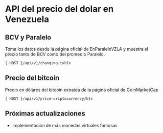 # API del precio del dolar en Venezuela

## BCV y Paralelo

Toma los datos desde la página oficial de EnParaleloVZLA y muestra el precio tanto de BCV como del promedio Paralelo.

```
{ HOST }/api/v1/changing-table
```

## Precio del bitcoin

Precio en dólares del bitcoin extraida de la página oficial de CoinMarketCap

```
{ HOST }/api/v1/price-criptocurrency/btc
```

## Próximas actualizaciones

- Implementación de más monedas virtuales famosas